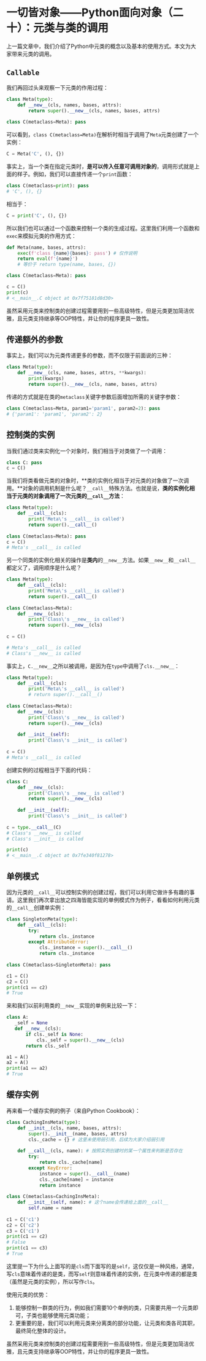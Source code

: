 # 一切皆对象——Python面向对象（二十）：元类与类的调用

上一篇文章中，我们介绍了Python中元类的概念以及基本的使用方式。本文为大家带来元类的调用。

## `Callable`

我们再回过头来观察一下元类的作用过程：

```python
class Meta(type):
    def __new__(cls, names, bases, attrs):
        return super().__new__(cls, names, bases, attrs)
    
class C(metaclass=Meta): pass
```

可以看到，`class C(metaclass=Meta)`在解析时相当于调用了`Meta`元类创建了一个实例：

```python
C = Meta('C', (), {})
```

事实上，当一个类在指定元类时，**是可以传入任意可调用对象的**，调用形式就是上面的样子。例如，我们可以直接传递一个`print`函数：

```python
class C(metaclass=print): pass
# 'C', (), {}
```

相当于：

```python
C = print('C', (), {})
```

所以我们也可以通过一个函数来控制一个类的生成过程。这里我们利用一个函数和`exec`来模拟元类的作用方式：

```python
def Meta(name, bases, attrs):
    exec(f'class {name}{bases}: pass') # 仅作说明
    return eval(f'{name}')
    # 等价于 return type(name, bases, {})

class C(metaclass=Meta): pass

c = C()
print(c)
# <__main__.C object at 0x7f75181d8d30>
```

虽然采用元类来控制类的创建过程需要用到一些高级特性，但是元类更加简洁优雅，且元类支持继承等OOP特性，并让你的程序更具一致性。

## 传递额外的参数

事实上，我们可以为元类传递更多的参数，而不仅限于前面说的三种：

```python
class Meta(type):
    def __new__(cls, name, bases, attrs, **kwargs):
        print(kwargs)
        return super().__new__(cls, name, bases, attrs)
```

传递的方式就是在类的`metaclass`关键字参数后面增加所需的关键字参数：

```python
class C(metaclass=Meta, param1='param1', param2=2): pass
# {'param1': 'param1', 'param2': 2}
```

## 控制类的实例

当我们通过类来实例化一个对象时，我们相当于对类做了一个调用：

```python
class C: pass
c = C()
```

当我们将类看做元类的对象时，**类的实例化相当于对元类的对象做了一次调用。**对象的调用机制是什么呢？`__call__`特殊方法。也就是说，**类的实例化相当于元类的对象调用了一次元类的`__call__`方法**：

```python
class Meta(type):    
    def __call__(cls):
        print('Meta\'s __call__ is called')
        return super().__call__()
    
class C(metaclass=Meta): pass
c = C()
# Meta's __call__ is called
```

另一个同类的实例化相关的操作是**类内**的`__new__`方法。如果`__new__`和`__call__`都定义了，调用顺序是什么呢？

```python
class Meta(type):    
    def __call__(cls):
        print('Meta\'s __call__ is called')
        return super().__call__()
    
class C(metaclass=Meta):
    def __new__(cls):
        print('Class\'s __new__ is called')
        return super().__new__(cls)
    
c = C()

# Meta's __call__ is called
# Class's __new__ is called
```

事实上，`C.__new__`之所以被调用，是因为在`type`中调用了`cls.__new__`：

```python
class Meta(type):    
    def __call__(cls):
        print('Meta\'s __call__ is called')
        # return super().__call__()
    
class C(metaclass=Meta):
    def __new__(cls):
        print('Class\'s __new__ is called')
        return super().__new__(cls)
    
    def __init__(self):
        print('Class\'s __init__ is called')
        
c = C()
# Meta's __call__ is called
```

创建实例的过程相当于下面的代码：

```python
class C:
    def __new__(cls):
        print('Class\'s __new__ is called')
        return super().__new__(cls)
    
    def __init__(self):
        print('Class\'s __init__ is called')
        
c = type.__call__(C)
# Class's __new__ is called
# Class's __init__ is called

print(c)
# <__main__.C object at 0x7fe340f81278>
```

## 单例模式

因为元类的`__call__`可以控制实例的创建过程，我们可以利用它做许多有趣的事请。这里我们再次拿出放之四海皆能实现的单例模式作为例子，看看如何利用元类的`__call__`创建单实例：

```python
class SingletonMeta(type):
    def __call__(cls):
        try:
            return cls._instance
        except AttributeError:
            cls._instance = super().__call__()
            return cls._instance
        
class C(metaclass=SingletonMeta): pass

c1 = C()
c2 = C()
print(c1 == c2)
# True
```

来和我们以前利用类的`__new__`实现的单例来比较一下：

```python
class A:
   _self = None
   def __new__(cls):
       if cls._self is None:
           cls._self = super().__new__(cls)
       return cls._self

a1 = A()
a2 = A()
print(a1 == a2)
# True
```

## 缓存实例

再来看一个缓存实例的例子（来自Python Cookbook）：

```python
class CachingInsMeta(type):
    def __init__(cls, name, bases, attrs):
        super().__init__(name, bases, attrs)
        cls._cache = {} # 这里未使用弱引用，后续为大家介绍弱引用
        
	def __call__(cls, name): # 按照实例创建时的某一个属性来判断是否存在
        try:
            return cls._cache[name]
        except KeyError:
            instance = super().__call__(name)
            cls._cache[name] = instance
            return instance
        
class C(metaclass=CachingInsMeta):
    def __init__(self, name): # 这个name会传递给上面的__call__
        self.name = name 
        
c1 = C('c1')
c2 = C('c2')
c3 = C('c1')
print(c1 == c2)
# False
print(c1 == c3)
# True
```

这里提一下为什么上面写的是`cls`而下面写的是`self`，这仅仅是一种风格，通常，写`cls`意味着传递的是类，而写`self`则意味着传递的实例，在元类中传递的都是类（虽然是元类的实例），所以写作`cls`。

使用元类的优势：

1. 能够控制一群类的行为，例如我们需要10个单例的类，只需要共用一个元类即可，子类也能够使用元类功能；
2. 更重要的是，我们可以利用元类来分离类的部分功能，让元类和类各司其职，最终简化整体的设计。

虽然采用元类来控制类的创建过程需要用到一些高级特性，但是元类更加简洁优雅，且元类支持继承等OOP特性，并让你的程序更具一致性。
